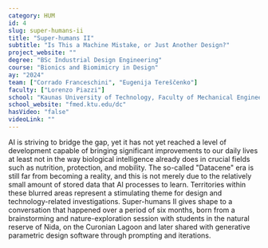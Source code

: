 ```yaml
---
category: HUM
id: 4
slug: super-humans-ii
title: "Super-humans II"
subtitle: "Is This a Machine Mistake, or Just Another Design?"
project_website: ""
degree: "BSc Industrial Design Engineering"
course: "Bionics and Biomimicry in Design"
ay: "2024"
team: ["Corrado Franceschini", "Eugenija Tereščenko"]
faculty: ["Lorenzo Piazzi"]
school: "Kaunas University of Technology, Faculty of Mechanical Engineering and Design, KTU Design Centre, Kaunas, Lithuania"
school_website: "fmed.ktu.edu/dc"
hasVideo: "false"
videoLink: ""
---
```


AI is striving to bridge the gap, yet it has not yet reached a level of development capable of bringing significant improvements to our daily lives at least not in the way biological intelligence already does in crucial fields such as nutrition, protection, and mobility. The so-called "Datacene" era is still far from becoming a reality, and this is not merely due to the relatively small amount of stored data that AI processes to learn. Territories within these blurred areas represent a stimulating theme for design and technology-related investigations. Super-humans II gives shape to a conversation that happened over a period of six months, born from a brainstorming and nature-exploration session with students in the natural reserve of Nida, on the Curonian Lagoon and later shared with generative parametric design software through prompting and iterations.
